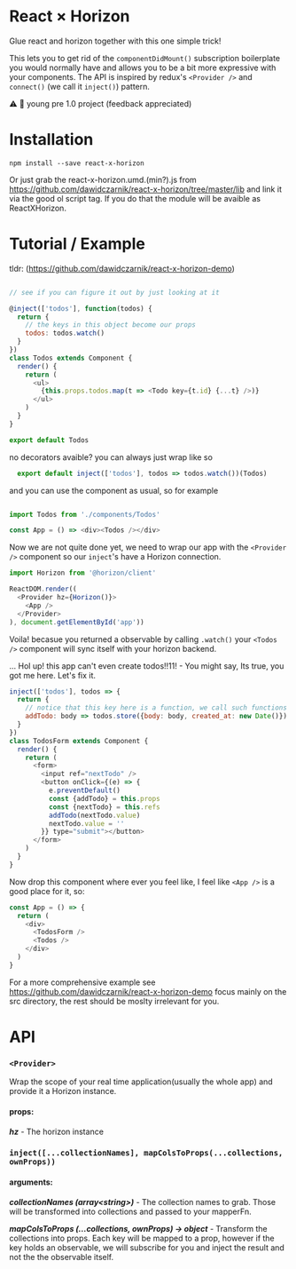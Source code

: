 # React × Horizon
Glue react and horizon together with this one simple trick! 

This lets you to get rid of the ```componentDidMount()``` subscription boilerplate you would normally have and allows you to be a bit more expressive with your components. The API is inspired by redux's ```<Provider />``` and ```connect()``` (we call it ```inject()```) pattern. 

:warning: :baby: young pre 1.0 project  (feedback appreciated)

# Installation

```
npm install --save react-x-horizon
```
Or just grab the react-x-horizon.umd.(min?).js from https://github.com/dawidczarnik/react-x-horizon/tree/master/lib 
and link it via the good ol script tag. If you do that the module will be avaible as ReactXHorizon. 

# Tutorial / Example

tldr: (https://github.com/dawidczarnik/react-x-horizon-demo)

```js

// see if you can figure it out by just looking at it   

@inject(['todos'], function(todos) {
  return {
    // the keys in this object become our props
    todos: todos.watch()
  }
})
class Todos extends Component {
  render() {
    return (
      <ul> 
        {this.props.todos.map(t => <Todo key={t.id} {...t} />)} 
      </ul>
    )
  }
}

export default Todos

```
no decorators avaible? you can always just wrap like so

```js 
  export default inject(['todos'], todos => todos.watch())(Todos)
```

and you can use the component as usual, so for example 

```js

import Todos from './components/Todos'

const App = () => <div><Todos /></div>

```
Now we are not quite done yet, we need to wrap our app with the ```<Provider />``` component so our ```inject```'s have a Horizon connection. 

```js
import Horizon from '@horizon/client'

ReactDOM.render((
  <Provider hz={Horizon()}>
    <App />
  </Provider>
), document.getElementById('app'))
```
Voila! becasue you returned a observable by calling ```.watch()``` your ```<Todos />``` component will sync itself with your horizon backend. 

... Hol up! this app can't even create todos!!11! - You might say, Its true, you got me here. Let's fix it. 

```js
inject(['todos'], todos => {
  return {
    // notice that this key here is a function, we call such functions an actions. 
    addTodo: body => todos.store({body: body, created_at: new Date()}) 
  }
})
class TodosForm extends Component {
  render() {
    return (
      <form>
        <input ref="nextTodo" />
        <button onClick={(e) => {
          e.preventDefault()
          const {addTodo} = this.props
          const {nextTodo} = this.refs
          addTodo(nextTodo.value)
          nextTodo.value = ''
        }} type="submit"></button>
      </form>
    )
  }
}
```

Now drop this component where ever you feel like, I feel like ```<App />``` is a good place for it, so: 

```js
const App = () => {
  return (
    <div>
      <TodosForm />
      <Todos />
    </div>
  )
}
```

For a more comprehensive example see https://github.com/dawidczarnik/react-x-horizon-demo focus mainly on the src directory, the rest should be moslty irrelevant for you. 

# API

### `<Provider>`

Wrap the scope of your real time application(usually the whole app) and provide it a Horizon instance. 

#### props: 

***hz*** - The horizon instance


### `inject([...collectionNames], mapColsToProps(...collections, ownProps))`

#### arguments: 
  
***collectionNames (array\<string\>)*** - The collection names to grab. Those will be transformed into collections and passed to your mapperFn.

***mapColsToProps (...collections, ownProps) → object*** - Transform the collections into props. Each key will be mapped to a prop, however if the key holds an observable, we will subscribe for you and inject the result and not the the observable itself.

